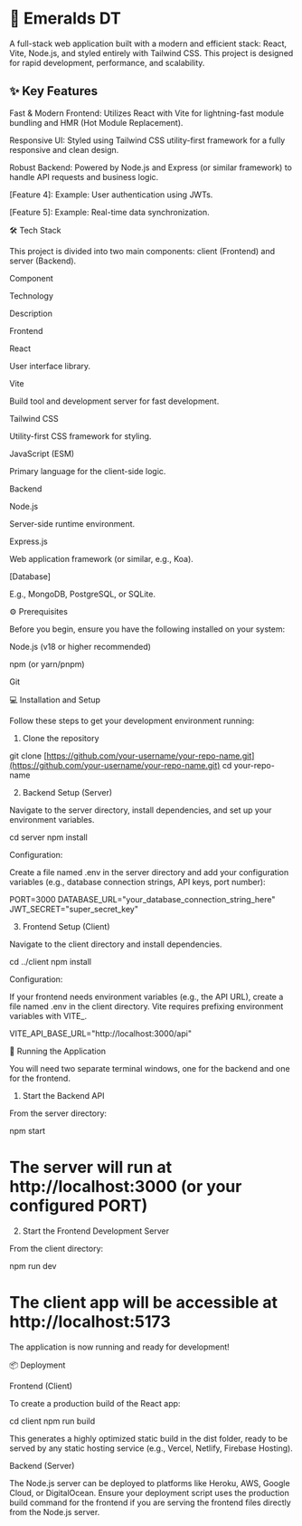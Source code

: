 # 🚀 Emeralds DT

A full-stack web application built with a modern and efficient stack: React, Vite, Node.js, and styled entirely with Tailwind CSS. This project is designed for rapid development, performance, and scalability.

## ✨ Key Features

Fast & Modern Frontend: Utilizes React with Vite for lightning-fast module bundling and HMR (Hot Module Replacement).

Responsive UI: Styled using Tailwind CSS utility-first framework for a fully responsive and clean design.

Robust Backend: Powered by Node.js and Express (or similar framework) to handle API requests and business logic.

[Feature 4]: Example: User authentication using JWTs.

[Feature 5]: Example: Real-time data synchronization.

🛠️ Tech Stack

This project is divided into two main components: client (Frontend) and server (Backend).

Component

Technology

Description

Frontend

React

User interface library.



Vite

Build tool and development server for fast development.



Tailwind CSS

Utility-first CSS framework for styling.



JavaScript (ESM)

Primary language for the client-side logic.

Backend

Node.js

Server-side runtime environment.



Express.js

Web application framework (or similar, e.g., Koa).



[Database]

E.g., MongoDB, PostgreSQL, or SQLite.

⚙️ Prerequisites

Before you begin, ensure you have the following installed on your system:

Node.js (v18 or higher recommended)

npm (or yarn/pnpm)

Git

💻 Installation and Setup

Follow these steps to get your development environment running:

1. Clone the repository

git clone [https://github.com/your-username/your-repo-name.git](https://github.com/your-username/your-repo-name.git)
cd your-repo-name


2. Backend Setup (Server)

Navigate to the server directory, install dependencies, and set up your environment variables.

cd server
npm install


Configuration:

Create a file named .env in the server directory and add your configuration variables (e.g., database connection strings, API keys, port number):

PORT=3000
DATABASE_URL="your_database_connection_string_here"
JWT_SECRET="super_secret_key"


3. Frontend Setup (Client)

Navigate to the client directory and install dependencies.

cd ../client
npm install


Configuration:

If your frontend needs environment variables (e.g., the API URL), create a file named .env in the client directory. Vite requires prefixing environment variables with VITE_.

VITE_API_BASE_URL="http://localhost:3000/api"


🏃 Running the Application

You will need two separate terminal windows, one for the backend and one for the frontend.

1. Start the Backend API

From the server directory:

npm start
# The server will run at http://localhost:3000 (or your configured PORT)


2. Start the Frontend Development Server

From the client directory:

npm run dev
# The client app will be accessible at http://localhost:5173


The application is now running and ready for development!

📦 Deployment

Frontend (Client)

To create a production build of the React app:

cd client
npm run build


This generates a highly optimized static build in the dist folder, ready to be served by any static hosting service (e.g., Vercel, Netlify, Firebase Hosting).

Backend (Server)

The Node.js server can be deployed to platforms like Heroku, AWS, Google Cloud, or DigitalOcean. Ensure your deployment script uses the production build command for the frontend if you are serving the frontend files directly from the Node.js server.